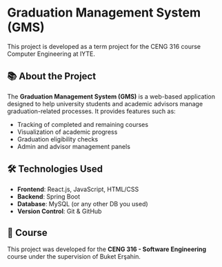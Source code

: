 # Graduation Management System (GMS)

This project is developed as a term project for the CENG 316 course Computer Engineering at IYTE.

## 📚 About the Project

The **Graduation Management System (GMS)** is a web-based application designed to help university students and academic advisors manage graduation-related processes. It provides features such as:

- Tracking of completed and remaining courses
- Visualization of academic progress
- Graduation eligibility checks
- Admin and advisor management panels

## 🛠 Technologies Used

- **Frontend**: React.js, JavaScript, HTML/CSS
- **Backend**: Spring Boot
- **Database**: MySQL (or any other DB you used)
- **Version Control**: Git & GitHub

## 📌 Course

This project was developed for the **CENG 316 - Software Engineering** course under the supervision of Buket Erşahin.





